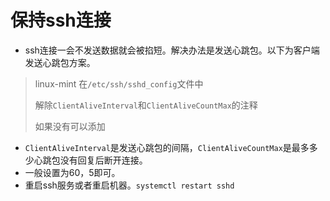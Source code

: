# 保持ssh连接

* ssh连接一会不发送数据就会被掐短。解决办法是发送心跳包。以下为客户端发送心跳包方案。

>  linux-mint 在`/etc/ssh/sshd_config`文件中
>
> 解除`ClientAliveInterval`和`ClientAliveCountMax`的注释
>
> 如果没有可以添加

* `ClientAliveInterval`是发送心跳包的间隔，`ClientAliveCountMax`是最多多少心跳包没有回复后断开连接。
* 一般设置为60，5即可。
* 重启ssh服务或者重启机器。`systemctl restart sshd`